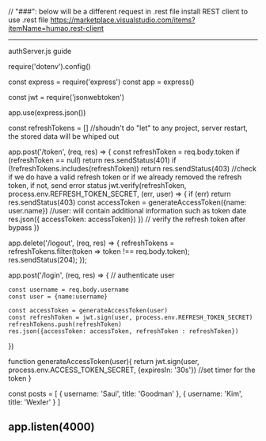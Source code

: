 // "###": below will be a different request in .rest file
install REST client to use .rest file https://marketplace.visualstudio.com/items?itemName=humao.rest-client


----------------------------------------------------
authServer.js guide

require('dotenv').config()

const express = require('express')
const app = express()

const jwt = require('jsonwebtoken')

app.use(express.json())

const refreshTokens = []        //shoudn't do "let" to any project, server restart, the stored data will be whiped out

app.post('/token', (req, res) => {
    const refreshToken = req.body.token
    if (refreshToken == null) return res.sendStatus(401)
    if (!refreshTokens.includes(refreshToken)) return res.sendStatus(403)      //check if we do have a valid refresh token or if we already removed the refresh token, if not, send error status
    jwt.verify(refreshToken, process.env.REFRESH_TOKEN_SECRET, (err, user) => {
        if (err) return res.sendStatus(403)
        const accessToken = generateAccessToken({name: user.name})       //user: will contain additional information such as token date 
        res.json({ accessToken: accessToken})
    })    // verify the refresh token after bypass
})

app.delete('/logout', (req, res) => {
    refreshTokens = refreshTokens.filter(token => token !== req.body.token);
    res.sendStatus(204);
});

app.post('/login', (req, res) => {
    // authenticate user

    const username = req.body.username
    const user = {name:username}

    const accessToken = generateAccessToken(user)
    const refreshToken = jwt.sign(user, process.env.REFRESH_TOKEN_SECRET)
    refreshTokens.push(refreshToken)
    res.json({accessToken: accessToken, refreshToken : refreshToken})
})

function generateAccessToken(user){
    return jwt.sign(user, process.env.ACCESS_TOKEN_SECRET, {expiresIn: '30s'}) //set timer for the token
}

const posts = [
    {
        username: 'Saul',
        title: 'Goodman'
    },
    {
        username: 'Kim',
        title: 'Wexler'
    }
]

app.listen(4000)
-------------------------------------------------

